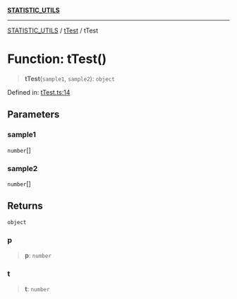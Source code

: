 [**STATISTIC_UTILS**](../../README.md)

***

[STATISTIC_UTILS](../../README.md) / [tTest](../README.md) / tTest

# Function: tTest()

> **tTest**(`sample1`, `sample2`): `object`

Defined in: [tTest.ts:14](https://github.com/dailker/everyutil/blob/2c6c8c707de5d4a5d228d272d2d21855929838e2/src/statistic/tTest.ts#L14)

## Parameters

### sample1

`number`[]

### sample2

`number`[]

## Returns

`object`

### p

> **p**: `number`

### t

> **t**: `number`
